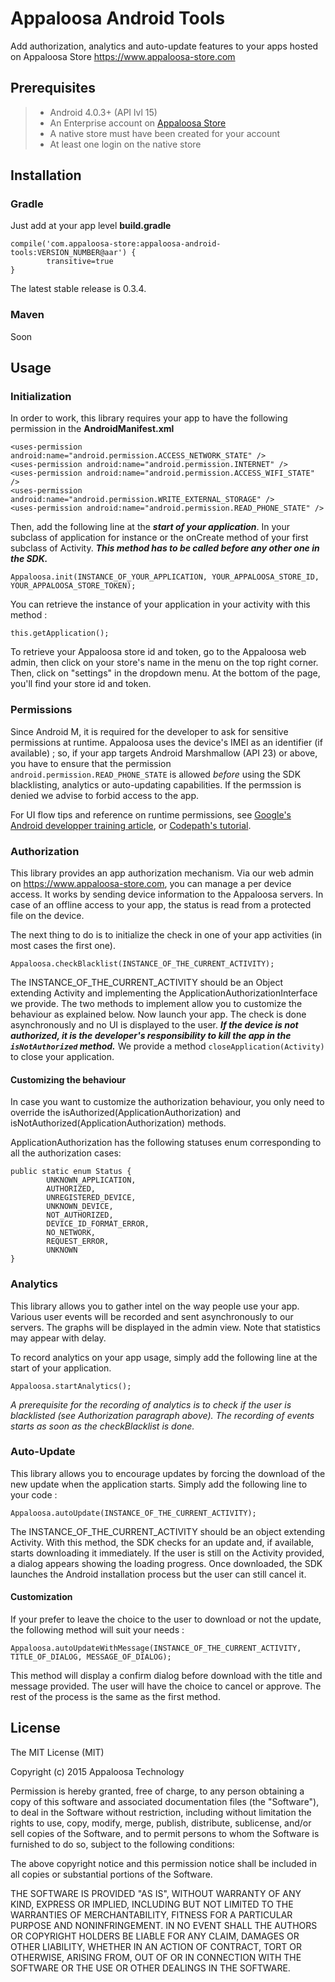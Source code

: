 # Appaloosa Android Tools

Add authorization, analytics and auto-update features to your apps hosted on Appaloosa Store https://www.appaloosa-store.com

## Prerequisites

> - Android 4.0.3+ (API lvl 15)
> - An Enterprise account on [Appaloosa Store](https://www.appaloosa-store.com)
> - A native store must have been created for your account
> - At least one login on the native store

## Installation

### Gradle
Just add at your app level **build.gradle**
```
compile('com.appaloosa-store:appaloosa-android-tools:VERSION_NUMBER@aar') {
        transitive=true
}
```
The latest stable release is 0.3.4.

### Maven
Soon

## Usage

### Initialization
In order to work, this library requires your app to have the following permission in the **AndroidManifest.xml**

```
<uses-permission android:name="android.permission.ACCESS_NETWORK_STATE" />
<uses-permission android:name="android.permission.INTERNET" />
<uses-permission android:name="android.permission.ACCESS_WIFI_STATE" />
<uses-permission android:name="android.permission.WRITE_EXTERNAL_STORAGE" />
<uses-permission android:name="android.permission.READ_PHONE_STATE" />
```

Then, add the following line at the ***start of your application***. In your subclass of application for instance or the onCreate method of your first subclass of Activity. ***This method has to be called before any other one in the SDK.***
```
Appaloosa.init(INSTANCE_OF_YOUR_APPLICATION, YOUR_APPALOOSA_STORE_ID, YOUR_APPALOOSA_STORE_TOKEN);
```
You can retrieve the instance of your application in your activity with this method :
```
this.getApplication();
```
To retrieve your Appaloosa store id and token, go to the Appaloosa web admin, then click on your store's name in the menu on the top right corner. Then, click on "settings" in the dropdown menu. At the bottom of the page, you'll find your store id and token.


### Permissions
Since Android M, it is required for the developer to ask for sensitive permissions at runtime.
Appaloosa uses the device's IMEI as an identifier (if available) ; so, if your app targets Android Marshmallow (API 23) or above, you have to ensure that the permission `android.permission.READ_PHONE_STATE` is allowed _before_ using the SDK blacklisting, analytics or auto-updating capabilities. If the permssion is denied we advise to forbid access to the app.

For UI flow tips and reference on runtime permissions, see [Google's Android developper training article](https://developer.android.com/training/permissions/requesting.html), or [Codepath's tutorial](http://guides.codepath.com/android/Understanding-App-Permissions).


### Authorization
This library provides an app authorization mechanism. Via our web admin on https://www.appaloosa-store.com, you can manage a per device access. It works by sending device information to the Appaloosa servers. In case of an offline access to your app, the status is read from a protected file on the device.

The next thing to do is to initialize the check in one of your app activities (in most cases the first one).

```
Appaloosa.checkBlacklist(INSTANCE_OF_THE_CURRENT_ACTIVITY);
```

The INSTANCE_OF_THE_CURRENT_ACTIVITY should be an Object extending Activity and implementing the ApplicationAuthorizationInterface we provide. The two methods to implement allow you to customize the behaviour as explained below.
Now launch your app. The check is done asynchronously and no UI is displayed to the user. ***If the device is not authorized, it is the developer's responsibility to kill the app in the ```isNotAuthorized``` method.*** We provide a method ```closeApplication(Activity)``` to close your application.

#### Customizing the behaviour
In case you want to customize the authorization behaviour, you only need to override the isAuthorized(ApplicationAuthorization) and isNotAuthorized(ApplicationAuthorization) methods.

ApplicationAuthorization has the following statuses enum corresponding to all the authorization cases: 
```
public static enum Status {
        UNKNOWN_APPLICATION,
        AUTHORIZED,
        UNREGISTERED_DEVICE,
        UNKNOWN_DEVICE,
        NOT_AUTHORIZED,
        DEVICE_ID_FORMAT_ERROR,
        NO_NETWORK,
        REQUEST_ERROR,
        UNKNOWN
}    
```

### Analytics

This library allows you to gather intel on the way people use your app. Various user events will be recorded and sent asynchronously to our servers. The graphs will be displayed in the admin view. Note that statistics may appear with delay.

To record analytics on your app usage, simply add the following line at the start of your application.
```
Appaloosa.startAnalytics();
```
*A prerequisite for the recording of analytics is to check if the user is blacklisted (see Authorization paragraph above). The recording of events starts as soon as the checkBlacklist is done.*

### Auto-Update
This library allows you to encourage updates by forcing the download of the new update when the application starts. Simply add the following line to your code :
```
Appaloosa.autoUpdate(INSTANCE_OF_THE_CURRENT_ACTIVITY);
```

The INSTANCE_OF_THE_CURRENT_ACTIVITY should be an object extending Activity. With this method, the SDK checks for an update and, if available, starts downloading it immediately. If the user is still on the Activity provided, a dialog appears showing the loading progress.
Once downloaded, the SDK launches the Android installation process but the user can still cancel it.

#### Customization
If your prefer to leave the choice to the user to download or not the update, the following method will suit your needs :
```
Appaloosa.autoUpdateWithMessage(INSTANCE_OF_THE_CURRENT_ACTIVITY, TITLE_OF_DIALOG, MESSAGE_OF_DIALOG);
```

This method will display a confirm dialog before download with the title and message provided. The user will have the choice to cancel or approve. The rest of the process is the same as the first method.

## License

  The MIT License (MIT)

  Copyright (c) 2015 Appaloosa Technology

  Permission is hereby granted, free of charge, to any person obtaining a copy
  of this software and associated documentation files (the "Software"), to deal
  in the Software without restriction, including without limitation the rights
  to use, copy, modify, merge, publish, distribute, sublicense, and/or sell
  copies of the Software, and to permit persons to whom the Software is
  furnished to do so, subject to the following conditions:

  The above copyright notice and this permission notice shall be included in all
  copies or substantial portions of the Software.

  THE SOFTWARE IS PROVIDED "AS IS", WITHOUT WARRANTY OF ANY KIND, EXPRESS OR
  IMPLIED, INCLUDING BUT NOT LIMITED TO THE WARRANTIES OF MERCHANTABILITY,
  FITNESS FOR A PARTICULAR PURPOSE AND NONINFRINGEMENT. IN NO EVENT SHALL THE
  AUTHORS OR COPYRIGHT HOLDERS BE LIABLE FOR ANY CLAIM, DAMAGES OR OTHER
  LIABILITY, WHETHER IN AN ACTION OF CONTRACT, TORT OR OTHERWISE, ARISING FROM,
  OUT OF OR IN CONNECTION WITH THE SOFTWARE OR THE USE OR OTHER DEALINGS IN THE
  SOFTWARE.
